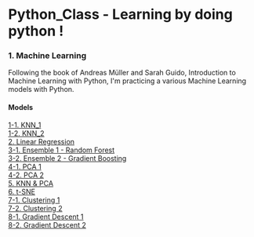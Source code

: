 # Python_Class - Learning by doing python !



### 1. Machine Learning
Following the book of Andreas Müller and Sarah Guido, Introduction to Machine Learning with Python, 
I'm practicing a various Machine Learning models with Python.

#### Models
[1-1. KNN_1](Machine_Learning/0504_knn.py) <br>
[1-2. KNN_2](Machine_Learning/0508_knn2.py) <br>
[2. Linear Regression](Machine_Learning/0509_linear.regression.py) <br>
[3-1. Ensemble 1 - Random Forest](Machine_Learning/0511_ensemble_random.forest.py) <br>
[3-2. Ensemble 2 - Gradient Boosting](Machine_Learning/0514_ensemble_gradient.boosting.py) <br>
[4-1. PCA 1](Machine_Learning/0516_pca.py) <br>
[4-2. PCA 2](Machine_Learning/0523_pca.py) <br>
[5. KNN & PCA](Machine_Learning/0523_knn_n_pca.py) <br>
[6. t-SNE](Machine_Learning/0521_tsne.py) <br>
[7-1. Clustering 1](Machine_Learning/0528_clustering.py) <br>
[7-2. Clustering 2](Machine_Learning/0529_clustering.comparison.py) <br>
[8-1. Gradient Descent 1](Machine_Learning/0604_gradient1.py) <br>
[8-2. Gradient Descent 2](Machine_Learning/0605_gradient2.py) <br>

